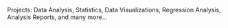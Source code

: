 Projects: Data Analysis, Statistics, Data Visualizations, Regression Analysis, Analysis Reports, and many more...